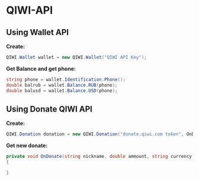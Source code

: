 # QIWI-API

## Using Wallet API

**Create:**
```C#
QIWI.Wallet wallet = new QIWI.Wallet("QIWI API Key");
```
**Get Balance and get phone:**
```C#
string phone = wallet.Identification.Phone();
double balrub = wallet.Balance.RUB(phone);
double balusd = wallet.Balance.USD(phone);
```


## Using Donate QIWI API
**Create:**
```C#
QIWI.Donation donation = new QIWI.Donation("donate.qiwi.com token", OnDonate);
```
**Get new donate:**
```C#
private void OnDonate(string nickname, double ammount, string currency, string message)
{

}
```
